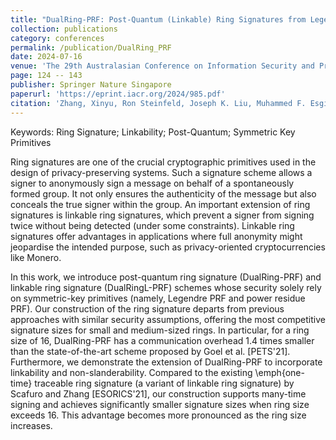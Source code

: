 ```yaml
---
title: "DualRing-PRF: Post-Quantum (Linkable) Ring Signatures from Legendre and Power Residue PRFs"
collection: publications
category: conferences
permalink: /publication/DualRing_PRF
date: 2024-07-16
venue: 'The 29th Australasian Conference on Information Security and Privacy (ACISP 2024)'
page: 124 -- 143
publisher: Springer Nature Singapore
paperurl: 'https://eprint.iacr.org/2024/985.pdf'
citation: 'Zhang, Xinyu, Ron Steinfeld, Joseph K. Liu, Muhammed F. Esgin, Dongxi Liu, and Sushmita Ruj. "DualRing-PRF: Post-quantum (Linkable) Ring Signatures from Legendre and Power Residue PRFs." In Australasian Conference on Information Security and Privacy, pp. 124-143. Singapore: Springer Nature Singapore, 2024.'
---
```

Keywords: Ring Signature; Linkability; Post-Quantum; Symmetric Key Primitives

Ring signatures are one of the crucial cryptographic primitives used in the design of privacy-preserving systems. Such a signature scheme allows a signer to anonymously sign a message on behalf of a spontaneously formed group. It not only ensures the authenticity of the message but also conceals the true signer within the group. An important extension of ring signatures is linkable ring signatures, which prevent a signer from signing twice without being detected (under some constraints). Linkable ring signatures offer advantages in applications where full anonymity might jeopardise the intended purpose, such as privacy-oriented cryptocurrencies like Monero.

In this work, we introduce post-quantum ring signature (DualRing-PRF) and linkable ring signature (DualRingL-PRF) schemes whose security solely rely on symmetric-key primitives (namely, Legendre PRF and power residue PRF). Our construction of the ring signature departs from previous approaches with similar security assumptions, offering the most competitive signature sizes for small and medium-sized rings. In particular, for a ring size of 16, DualRing-PRF has a communication overhead 1.4 times smaller than the state-of-the-art scheme proposed by Goel et al. [PETS'21]. Furthermore, we demonstrate the extension of DualRing-PRF to incorporate linkability and non-slanderability. Compared to the existing \emph{one-time} traceable ring signature (a variant of linkable ring signature) by Scafuro and Zhang [ESORICS'21], our construction supports many-time signing and achieves significantly smaller signature sizes when ring size exceeds 16. This advantage becomes more pronounced as the ring size increases.
